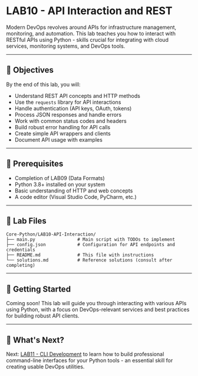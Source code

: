 # LAB10 - API Interaction and REST

Modern DevOps revolves around APIs for infrastructure management, monitoring, and automation. This lab teaches you how to interact with RESTful APIs using Python - skills crucial for integrating with cloud services, monitoring systems, and DevOps tools.

---

## 🎯 Objectives

By the end of this lab, you will:
- Understand REST API concepts and HTTP methods
- Use the `requests` library for API interactions
- Handle authentication (API keys, OAuth, tokens)
- Process JSON responses and handle errors
- Work with common status codes and headers
- Build robust error handling for API calls
- Create simple API wrappers and clients
- Document API usage with examples

---

## 🧰 Prerequisites

- Completion of LAB09 (Data Formats)
- Python 3.8+ installed on your system
- Basic understanding of HTTP and web concepts
- A code editor (Visual Studio Code, PyCharm, etc.)

---

## 📁 Lab Files

```
Core-Python/LAB10-API-Interaction/
├── main.py                # Main script with TODOs to implement
├── config.json            # Configuration for API endpoints and credentials
├── README.md              # This file with instructions
└── solutions.md           # Reference solutions (consult after completing)
```

---

## 🚀 Getting Started

Coming soon! This lab will guide you through interacting with various APIs using Python, with a focus on DevOps-relevant services and best practices for building robust API clients.

---

## 💬 What's Next?

Next: [LAB11 - CLI Development](../LAB11-CLI-Development/) to learn how to build professional command-line interfaces for your Python tools - an essential skill for creating usable DevOps utilities. 